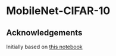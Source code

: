 # MobileNet-CIFAR-10









## Acknowledgements
Initially based on [this notebook](https://github.com/rasbt/deeplearning-models/blob/master/pytorch-lightning_ipynb/cnn/cnn-mobilenet-v2-cifar10.ipynb)